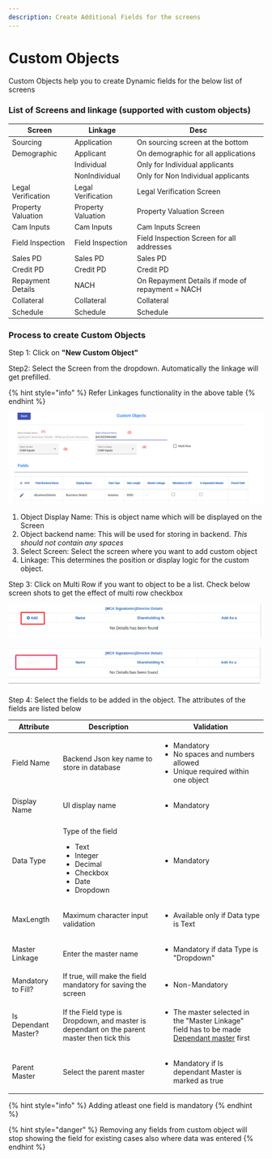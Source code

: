 ```yaml
---
description: Create Additional Fields for the screens
---
```


# Custom Objects

Custom Objects help you to create Dynamic fields for the below list of screens

### List of Screens and linkage (supported with custom objects)

| Screen             | Linkage            | Desc                                             |
| ------------------ | ------------------ | ------------------------------------------------ |
| Sourcing           | Application        | On sourcing screen at the bottom                 |
| Demographic        | Applicant          | On demographic for all applications              |
|                    | Individual         | Only for Individual applicants                   |
|                    | NonIndividual      | Only for Non Individual applicants               |
| Legal Verification | Legal Verification | Legal Verification Screen                        |
| Property Valuation | Property Valuation | Property Valuation Screen                        |
| Cam Inputs         | Cam Inputs         | Cam Inputs Screen                                |
| Field Inspection   | Field Inspection   | Field Inspection Screen for all addresses        |
| Sales PD           | Sales PD           | Sales PD                                         |
| Credit PD          | Credit PD          | Credit PD                                        |
| Repayment Details  | NACH               | On Repayment Details if mode of repayment = NACH |
| Collateral         | Collateral         | Collateral                                       |
| Schedule           | Schedule           | Schedule                                         |

### Process to create Custom Objects

Step 1: Click on **"New Custom Object"**

Step2: Select the Screen from the dropdown. Automatically the linkage will get prefilled.&#x20;

{% hint style="info" %}
Refer Linkages functionality in the above table
{% endhint %}

![](<../../.gitbook/assets/image (270).png>)

1. Object Display Name: This is object name which will be displayed on the Screen
2. Object backend name: This will be used for storing in backend. <mark style="color:red;"></mark> _This should not contain any spaces_
3. Select Screen: Select the screen where you want to add custom object
4. Linkage: This determines the position or display logic for the custom object.

Step 3: Click on Multi Row if you want to object to be a list. Check below screen shots to get the effect of multi row checkbox

![Add button enabled if "MultiRow" = true](<../../.gitbook/assets/image (27).png>)

![Add button not available if "MultiRow" = false](<../../.gitbook/assets/image (28).png>)

Step 4: Select the fields to be added in the object. The attributes of the fields are listed below

| **Attribute**        | **Description**                                                                                                               | **Validation**                                                                                                                                                              |
| -------------------- | ----------------------------------------------------------------------------------------------------------------------------- | --------------------------------------------------------------------------------------------------------------------------------------------------------------------------- |
| Field Name           | Backend Json key name to store in database                                                                                    | <ul><li>Mandatory</li><li>No spaces and numbers allowed</li><li>Unique required within one object</li></ul>                                                                 |
| Display Name         | UI display name                                                                                                               | <ul><li>Mandatory</li></ul>                                                                                                                                                 |
| Data Type            | <p>Type of the field</p><ul><li>Text</li><li>Integer</li><li>Decimal</li><li>Checkbox</li><li>Date</li><li>Dropdown</li></ul> | <ul><li>Mandatory</li></ul>                                                                                                                                                 |
| MaxLength            | Maximum character input validation                                                                                            | <ul><li>Available only if Data type is Text | Integer | Decimal</li><li>Non-mandatory</li></ul>                                                                             |
| Master Linkage       | Enter the master name                                                                                                         | <ul><li>Mandatory if data Type is "Dropdown"</li></ul>                                                                                                                      |
| Mandatory to Fill?   | If true, will make the field mandatory for saving the screen                                                                  | <ul><li>Non-Mandatory</li></ul>                                                                                                                                             |
| Is Dependant Master? | If the Field type is Dropdown, and master is dependant on the parent master then tick this                                    | <ul><li>The master selected in the "Master Linkage" field has to be made <a href="../masters/untitled-1.md#dependent-dropdown-masters">Dependant master</a> first</li></ul> |
| Parent Master        | Select the parent master                                                                                                      | <ul><li>Mandatory if Is dependant Master is marked as true</li></ul>                                                                                                        |

{% hint style="info" %}
Adding atleast one field is mandatory
{% endhint %}

{% hint style="danger" %}
Removing any fields from custom object will stop showing the field for existing cases also where data was entered
{% endhint %}
